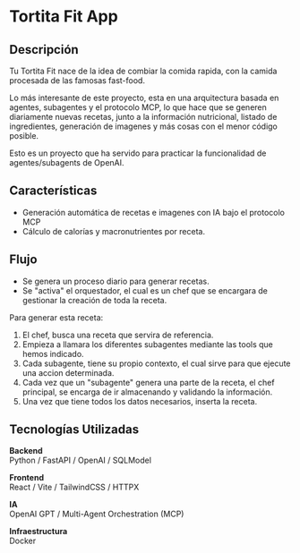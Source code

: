 # Tortita Fit App

## Descripción

Tu Tortita Fit nace de la idea de combiar la comida rapida, con la camida procesada de las famosas fast-food.

Lo más interesante de este proyecto, esta en una arquitectura basada en agentes, subagentes y el protocolo MCP, lo que hace que se generen diariamente nuevas recetas, junto a la información nutricional, listado de ingredientes, generación de imagenes y más cosas con el menor código posible.

Esto es un proyecto que ha servido para practicar la funcionalidad de agentes/subagents de OpenAI.

## Características

- Generación automática de recetas e imagenes con IA bajo el protocolo MCP
- Cálculo de calorías y macronutrientes por receta.

## Flujo

- Se genera un proceso diario para generar recetas.
- Se "activa" el orquestador, el cual es un chef que se encargara de gestionar la creación de toda la receta.

Para generar esta receta:

1. El chef, busca una receta que servira de referencia.
2. Empieza a llamara los diferentes subagentes mediante las tools que hemos indicado.
3. Cada subagente, tiene su propio contexto, el cual sirve para que ejecute una accion determinada.
4. Cada vez que un "subagente" genera una parte de la receta, el chef principal, se encarga de ir almacenando y validando la información.
5. Una vez que tiene todos los datos necesarios, inserta la receta.

## Tecnologías Utilizadas

**Backend**  
Python / FastAPI / OpenAI / SQLModel

**Frontend**  
React / Vite / TailwindCSS / HTTPX

**IA**  
OpenAI GPT / Multi-Agent Orchestration (MCP)

**Infraestructura**  
Docker
